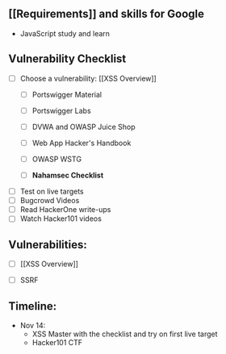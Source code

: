 ## [[Requirements]] and skills for Google
- JavaScript study and learn


##  Vulnerability Checklist
- [ ] Choose a vulnerability: [[XSS Overview]]
	- [ ] Portswigger Material 
	- [ ] Portswigger Labs
	- [ ] DVWA and OWASP Juice Shop
	- [ ] Web App Hacker's Handbook
	- [ ] OWASP WSTG
	- [ ] **Nahamsec Checklist** 


- [ ] Test on live targets
- [ ] Bugcrowd Videos
- [ ] Read HackerOne write-ups
- [ ] Watch Hacker101 videos

## Vulnerabilities:
- [ ] [[XSS Overview]]
- [ ] SSRF


## Timeline:

- Nov 14: 
	-	XSS Master with the checklist and try on first live target
	-	Hacker101 CTF



